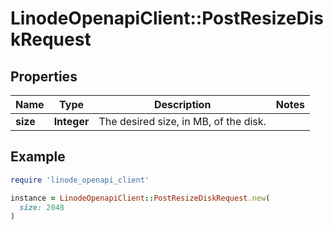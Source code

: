 # LinodeOpenapiClient::PostResizeDiskRequest

## Properties

| Name | Type | Description | Notes |
| ---- | ---- | ----------- | ----- |
| **size** | **Integer** | The desired size, in MB, of the disk. |  |

## Example

```ruby
require 'linode_openapi_client'

instance = LinodeOpenapiClient::PostResizeDiskRequest.new(
  size: 2048
)
```

